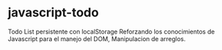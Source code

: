 # javascript-todo
Todo List persistente con localStorage
Reforzando los conocimientos de Javascript para el manejo del DOM, Manipulacion de arreglos.
